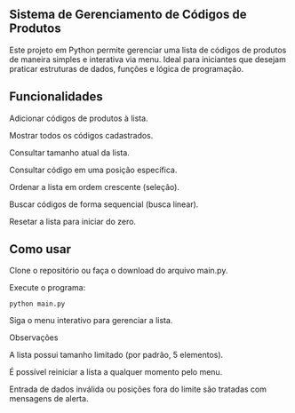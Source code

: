 ## Sistema de Gerenciamento de Códigos de Produtos

Este projeto em Python permite gerenciar uma lista de códigos de produtos de maneira simples e interativa via menu. Ideal para iniciantes que desejam praticar estruturas de dados, funções e lógica de programação.

## Funcionalidades

Adicionar códigos de produtos à lista.

Mostrar todos os códigos cadastrados.

Consultar tamanho atual da lista.

Consultar código em uma posição específica.

Ordenar a lista em ordem crescente (seleção).

Buscar códigos de forma sequencial (busca linear).

Resetar a lista para iniciar do zero.

## Como usar

Clone o repositório ou faça o download do arquivo main.py.

Execute o programa:
```
python main.py
```

Siga o menu interativo para gerenciar a lista.

Observações

A lista possui tamanho limitado (por padrão, 5 elementos).

É possível reiniciar a lista a qualquer momento pelo menu.

Entrada de dados inválida ou posições fora do limite são tratadas com mensagens de alerta.
